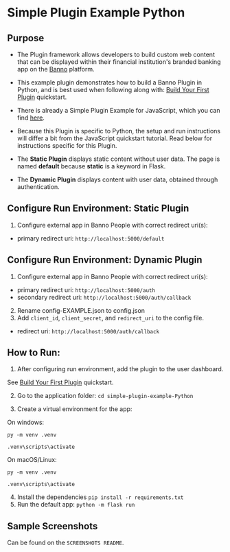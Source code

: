 # Simple Plugin Example Python

## Purpose
- The Plugin framework allows developers to build custom web content that can be displayed within their financial institution's branded banking app on the [Banno](https://banno.com/digital-banking/) platform.

- This example plugin demonstrates how to build a Banno Plugin in Python, and is best used when following along with: [Build Your First Plugin](https://jackhenry.dev/open-api-docs/plugins/quickstarts/BuildYourFirstPlugin/) quickstart.

- There is already a Simple Plugin Example for JavaScript, which you can find [here](https://github.com/Banno/simple-plugin-example).

- Because this Plugin is specific to Python, the setup and run instructions will differ a bit from the JavaScript quickstart tutorial. Read below for instructions specific for this Plugin.

- The **Static Plugin** displays static content without user data.
The page is named **default** because **static** is a keyword in Flask.
- The **Dynamic Plugin** displays content with user data, obtained through authentication.

## Configure Run Environment: Static Plugin
1. Configure external app in Banno People with correct redirect uri(s):
- primary redirect uri: `http://localhost:5000/default`

## Configure Run Environment: Dynamic Plugin
1. Configure external app in Banno People with correct redirect uri(s):
- primary redirect uri: `http://localhost:5000/auth`
- secondary redirect uri: `http://localhost:5000/auth/callback`

2. Rename config-EXAMPLE.json to config.json
3. Add `client_id`, `client_secret`, and `redirect_uri` to the config file.

- redirect uri: `http://localhost:5000/auth/callback`

## How to Run:
1. After configuring run environment, add the plugin to the user dashboard.

See [Build Your First Plugin](https://jackhenry.dev/open-api-docs/plugins/quickstarts/BuildYourFirstPlugin/) quickstart.

2. Go to the application folder:
`cd simple-plugin-example-Python`

3. Create a virtual environment for the app:

On windows:

`py -m venv .venv`

`.venv\scripts\activate`

On macOS/Linux:

`py -m venv .venv`

`.venv\scripts\activate`

4. Install the dependencies
`pip install -r requirements.txt`
5. Run the default app:
`python -m flask run`

## Sample Screenshots
Can be found on the `SCREENSHOTS README`.
